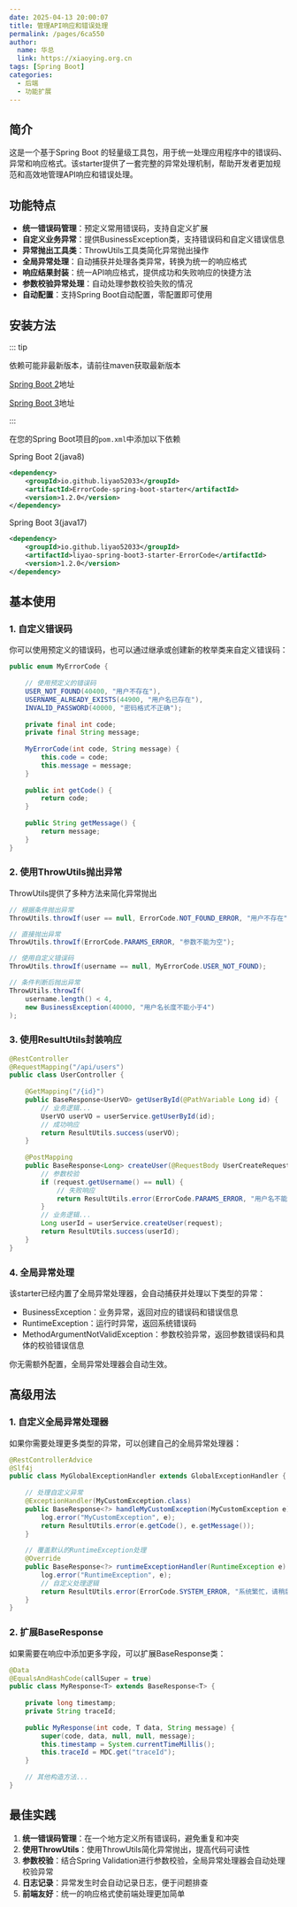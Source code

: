 ```yaml
---
date: 2025-04-13 20:00:07
title: 管理API响应和错误处理
permalink: /pages/6ca550
author:
  name: 华总
  link: https://xiaoying.org.cn
tags: [Spring Boot]
categories:
  - 后端
  - 功能扩展
---
```


## 简介

这是一个基于Spring Boot 的轻量级工具包，用于统一处理应用程序中的错误码、异常和响应格式。该starter提供了一套完整的异常处理机制，帮助开发者更加规范和高效地管理API响应和错误处理。

## 功能特点

- **统一错误码管理**：预定义常用错误码，支持自定义扩展
- **自定义业务异常**：提供BusinessException类，支持错误码和自定义错误信息
- **异常抛出工具类**：ThrowUtils工具类简化异常抛出操作
- **全局异常处理**：自动捕获并处理各类异常，转换为统一的响应格式
- **响应结果封装**：统一API响应格式，提供成功和失败响应的快捷方法
- **参数校验异常处理**：自动处理参数校验失败的情况
- **自动配置**：支持Spring Boot自动配置，零配置即可使用

## 安装方法

::: tip 

依赖可能非最新版本，请前往maven获取最新版本

[Spring Boot 2](https://central.sonatype.com/artifact/io.github.liyao52033/ErrorCode-spring-boot-starter)地址

[Spring Boot 3](https://central.sonatype.com/artifact/io.github.liyao52033/liyao-spring-boot3-starter-ErrorCode)地址

:::

在您的Spring Boot项目的`pom.xml`中添加以下依赖

Spring Boot 2(java8)

```xml
<dependency>
    <groupId>io.github.liyao52033</groupId>
    <artifactId>ErrorCode-spring-boot-starter</artifactId>
    <version>1.2.0</version>
</dependency>
```

Spring Boot 3(java17)

```xml
<dependency>
    <groupId>io.github.liyao52033</groupId>
    <artifactId>liyao-spring-boot3-starter-ErrorCode</artifactId>
    <version>1.2.0</version>
</dependency>
```

## 基本使用

### 1. 自定义错误码

你可以使用预定义的错误码，也可以通过继承或创建新的枚举类来自定义错误码：

```java
public enum MyErrorCode {
    
    // 使用预定义的错误码
    USER_NOT_FOUND(40400, "用户不存在"),
    USERNAME_ALREADY_EXISTS(44900, "用户名已存在"),
    INVALID_PASSWORD(40000, "密码格式不正确");
    
    private final int code;
    private final String message;
    
    MyErrorCode(int code, String message) {
        this.code = code;
        this.message = message;
    }
    
    public int getCode() {
        return code;
    }
    
    public String getMessage() {
        return message;
    }
}
```

### 2. 使用ThrowUtils抛出异常

ThrowUtils提供了多种方法来简化异常抛出

```java
// 根据条件抛出异常
ThrowUtils.throwIf(user == null, ErrorCode.NOT_FOUND_ERROR, "用户不存在");

// 直接抛出异常
ThrowUtils.throwIf(ErrorCode.PARAMS_ERROR, "参数不能为空");

// 使用自定义错误码
ThrowUtils.throwIf(username == null, MyErrorCode.USER_NOT_FOUND);

// 条件判断后抛出异常
ThrowUtils.throwIf(
    username.length() < 4, 
    new BusinessException(40000, "用户名长度不能小于4")
);
```

### 3. 使用ResultUtils封装响应

```java
@RestController
@RequestMapping("/api/users")
public class UserController {
    
    @GetMapping("/{id}")
    public BaseResponse<UserVO> getUserById(@PathVariable Long id) {
        // 业务逻辑...
        UserVO userVO = userService.getUserById(id);
        // 成功响应
        return ResultUtils.success(userVO);
    }
    
    @PostMapping
    public BaseResponse<Long> createUser(@RequestBody UserCreateRequest request) {
        // 参数校验
        if (request.getUsername() == null) {
            // 失败响应
            return ResultUtils.error(ErrorCode.PARAMS_ERROR, "用户名不能为空");
        }
        // 业务逻辑...
        Long userId = userService.createUser(request);
        return ResultUtils.success(userId);
    }
}
```

### 4. 全局异常处理

该starter已经内置了全局异常处理器，会自动捕获并处理以下类型的异常：

- BusinessException：业务异常，返回对应的错误码和错误信息
- RuntimeException：运行时异常，返回系统错误码
- MethodArgumentNotValidException：参数校验异常，返回参数错误码和具体的校验错误信息

你无需额外配置，全局异常处理器会自动生效。

## 高级用法

### 1. 自定义全局异常处理器

如果你需要处理更多类型的异常，可以创建自己的全局异常处理器：

```java
@RestControllerAdvice
@Slf4j
public class MyGlobalExceptionHandler extends GlobalExceptionHandler {
    
    // 处理自定义异常
    @ExceptionHandler(MyCustomException.class)
    public BaseResponse<?> handleMyCustomException(MyCustomException e) {
        log.error("MyCustomException", e);
        return ResultUtils.error(e.getCode(), e.getMessage());
    }
    
    // 覆盖默认的RuntimeException处理
    @Override
    public BaseResponse<?> runtimeExceptionHandler(RuntimeException e) {
        log.error("RuntimeException", e);
        // 自定义处理逻辑
        return ResultUtils.error(ErrorCode.SYSTEM_ERROR, "系统繁忙，请稍后再试");
    }
}
```

### 2. 扩展BaseResponse

如果需要在响应中添加更多字段，可以扩展BaseResponse类：

```java
@Data
@EqualsAndHashCode(callSuper = true)
public class MyResponse<T> extends BaseResponse<T> {
    
    private long timestamp;
    private String traceId;
    
    public MyResponse(int code, T data, String message) {
        super(code, data, null, null, message);
        this.timestamp = System.currentTimeMillis();
        this.traceId = MDC.get("traceId");
    }
    
    // 其他构造方法...
}
```

## 最佳实践

1. **统一错误码管理**：在一个地方定义所有错误码，避免重复和冲突
2. **使用ThrowUtils**：使用ThrowUtils简化异常抛出，提高代码可读性
3. **参数校验**：结合Spring Validation进行参数校验，全局异常处理器会自动处理校验异常
4. **日志记录**：异常发生时会自动记录日志，便于问题排查
5. **前端友好**：统一的响应格式使前端处理更加简单
